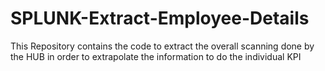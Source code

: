# SPLUNK-Extract-Employee-Details
This Repository contains the code to extract the overall scanning done by the HUB in order to extrapolate the information to do the individual KPI
